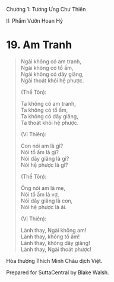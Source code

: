  

Chương 1: Tương Ưng Chư Thiên

II: Phẩm Vườn Hoan Hỷ

# 19\. Am Tranh

> Ngài không có am tranh,  
> Ngài không có tổ ấm,  
> Ngài không có dây giăng,  
> Ngài thoát khỏi hệ phược.
> 
> (Thế Tôn):
> 
> Ta không có am tranh,  
> Ta không có tổ ấm,  
> Ta không có dây giăng,  
> Ta thoát khỏi hệ phược.
> 
> (Vị Thiên):
> 
> Con nói am là gì?  
> Nói tổ ấm là gì?  
> Nói dây giăng là gì?  
> Nói hệ phược là gì?
> 
> (Thế Tôn):
> 
> Ông nói am là mẹ,  
> Nói tổ ấm là vợ,  
> Nói dây giăng là con,  
> Nói hệ phược là ái.
> 
> (Vị Thiên):
> 
> Lành thay, Ngài không am!  
> Lành thay, không tổ ấm!  
> Lành thay, không dây giăng!  
> Lành thay, Ngài thoát phược!

Hòa thượng Thích Minh Châu dịch Việt.

Prepared for SuttaCentral by Blake Walsh.